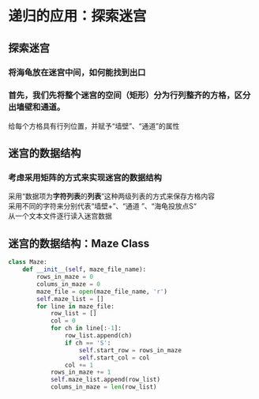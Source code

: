 # 递归的应用：探索迷宫
## 探索迷宫
### 将海龟放在迷宫中间，如何能找到出口
### 首先，我们先将整个迷宫的空间（矩形）分为行列整齐的方格，区分出墙壁和通道。
给每个方格具有行列位置，并赋予“墙壁”、“通道”的属性
## 迷宫的数据结构
### 考虑采用矩阵的方式来实现迷宫的数据结构
采用“数据项为**字符列表**的**列表**”这种两级列表的方式来保存方格内容  
采用不同的字符来分别代表“墙壁+”、“通道 ”、“海龟投放点S“  
从一个文本文件逐行读入迷宫数据
## 迷宫的数据结构：Maze Class
```python
class Maze:
    def __init__(self, maze_file_name):
        rows_in_maze = 0
        colums_in_maze = 0
        maze_file = open(maze_file_name, 'r')
        self.maze_list = []
        for line in maze_file:
            row_list = []
            col = 0
            for ch in line[:-1]:
                row_list.append(ch)
                if ch == 'S':
                    self.start_row = rows_in_maze
                    self.start_col = col
                col += 1
            rows_in_maze += 1
            self.maze_list.append(row_list)
            colums_in_maze = len(row_list)
```